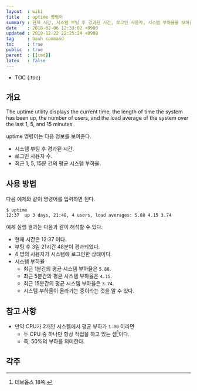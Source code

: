 ```yaml
---
layout  : wiki
title   : uptime 명령어
summary : 현재 시간, 시스템 부팅 후 경과된 시간, 로그인 사용자, 시스템 부하율을 보여준다.
date    : 2018-02-06 12:33:02 +0900
updated : 2019-12-22 22:25:24 +0900
tag     : bash command
toc     : true
public  : true
parent  : [[cmd]]
latex   : false
---
```

* TOC
{:toc}

## 개요

>
The uptime utility displays the current time,
the length of time the system has been up, the number of users,
and the load average of the system over the last 1, 5, and 15 minutes.

uptime 명령어는 다음 정보를 보여준다.

* 시스템 부팅 후 경과된 시간.
* 로그인 사용자 수.
* 최근 1, 5, 15분 간의 평균 시스템 부하율.

## 사용 방법

다음 예제와 같이 명령어를 입력하면 된다.

```
$ uptime
12:37  up 3 days, 21:48, 4 users, load averages: 5.88 4.15 3.74
```

예제 실행 결과는 다음과 같이 해석할 수 있다.

* 현재 시간은 12:37 이다.
* 부팅 후 3일 21시간 48분이 경과되었다.
* 4 명의 사용자가 시스템에 로그인한 상태이다.
* 시스템 부하율
    * 최근 1분간의 평균 시스템 부하율은 `5.88`.
    * 최근 5분간의 평균 시스템 부하율은 `4.15`.
    * 최근 15분간의 평균 시스템 부하율은 `3.74`.
    * 시스템 부하율이 올라가는 중이라는 것을 알 수 있다.

## 참고 사항

* 만약 CPU가 2개인 시스템에서 평균 부하가 `1.00` 이라면
    * 두 CPU 중 하나만 항상 작업을 하고 있는 셈[^1]이다.
    * 즉, 50%의 부하를 의미한다.

## 각주

[^1]: 데브옵스 18쪽.


